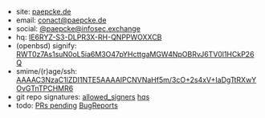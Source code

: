 * site: [paepcke.de](https://paepcke.de)
* email: conact@paepcke.de
* social: [@paepcke@infosec.exchange](https://infosec.exchange/@paepcke)
* hq: [IE6RYZ-S3-DLPR3X-RH-QNPPWOXXCB](https://paepcke.de/IE6RYZ-S3-DLPR3X-RH-QNPPWOXXCB)
* (openbsd) signify: [RWT0z7As1suN0oL5ia6M3O47pYHcttgaMGW4NpOBRvJ6TV0l1HCkP26Q](https://paepcke.de/IE6RYZ-S3-DLPR3X-RH-QNPPWOXXCB.signify.pub)
* smime/(r)age/ssh: [AAAAC3NzaC1lZDI1NTE5AAAAIPCNVNaHf5m/3cO+2s4xV+IaDgTtRXwYOvGTnTPCHMR6](https://paepcke.de/paepcke.keys)
* git repo signatures: [allowed_signers](https://paepcke.de/allowed_signers) [hqs](https://paepcke.de/allowed_signers.hqs)
* todo: [PRs pending](https://github.com/search?q=is%3Apr+author%3Apaepckehh&type=) [BugReports](https://bugs.freebsd.org/bugzilla/buglist.cgi?email1=paepcke&emailassigned_to1=1&emailcc1=1&emaillongdesc1=1&emailreporter1=1&emailtype1=substring&query_format=advanced
)


